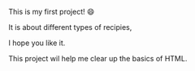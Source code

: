 This is my first project! 😄

It is about different types of recipies,

I hope you like it. 

This project wil help me clear up the basics of HTML.